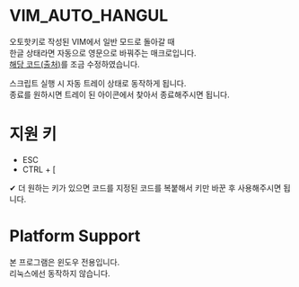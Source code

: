 # VIM_AUTO_HANGUL
오토핫키로 작성된 VIM에서 일반 모드로 돌아갈 때  
한글 상태라면 자동으로 영문으로 바꿔주는 매크로입니다.  
[해당 코드(출처)](https://github.com/johngrib/simple_vim_guide/blob/master/md/with_korean.md)를 조금 수정하였습니다.

스크립트 실행 시 자동 트레이 상태로 동작하게 됩니다.  
종료를 원하시면 트레이 된 아이콘에서 찾아서 종료해주시면 됩니다.

# 지원 키
- ESC
- CTRL + [  

✔ 더 원하는 키가 있으면 코드를 지정된 코드를 복붙해서 키만 바꾼 후 사용해주시면 됩니다.

# Platform Support
본 프로그램은 윈도우 전용입니다.  
리눅스에선 동작하지 않습니다.

